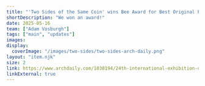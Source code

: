 ```yaml
---
title: "'Two Sides of the Same Coin' wins Bee Award for Best Original Project [Arch Daily]"
shortDescription: "We won an award!"
date: 2025-05-16
team: ["Adam Vosburgh"]
tags: ["main", "updates"]
images: 
display:
  coverImage: "/images/two-sides/two-sides-arch-daily.png"
layout: "item.njk"
size: 2
link: https://www.archdaily.com/1030194/24th-international-exhibition-of-triennale-milano-announces-bee-award-winners
linkExternal: true
---
```

